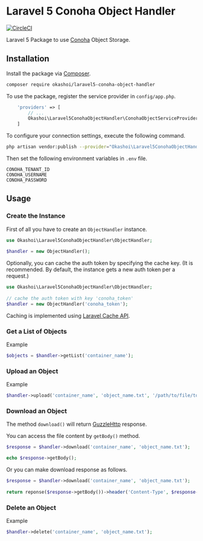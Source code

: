 # Laravel 5 Conoha Object Handler

[![CircleCI](https://circleci.com/gh/okashoi/laravel5-conoha-object-handler/tree/master.svg?style=svg)](https://circleci.com/gh/okashoi/laravel5-conoha-object-handler/tree/master)

Laravel 5 Package to use [Conoha](https://www.conoha.jp/en/) Object Storage.

## Installation

Install the package via [Composer](http://getcomposer.org).

```sh
composer require okashoi/laravel5-conoha-object-handler
```

To use the package, register the service provider in `config/app.php`.

```php
    'providers' => [
        // ...
        Okashoi\Laravel5ConohaObjectHandler\ConohaObjectServiceProvider::class,
    ]
```

To configure your connection settings, execute the following command.

```sh
php artisan vendor:publish --provider="Okashoi\Laravel5ConohaObjectHandler\ConohaObjectServiceProvider"
```

Then set the following environment variables in `.env` file.

```
CONOHA_TENANT_ID
CONOHA_USERNAME
CONOHA_PASSWORD
```

## Usage

### Create the Instance

First of all you have to create an `ObjectHandler` instance.

```php
use Okashoi\Laravel5ConohaObjectHandler\ObjectHandler;
 
$handler = new ObjectHandler();
```

Optionally, you can cache the auth token by specifying the cache key.
(It is recommended. By default, the instance gets a new auth token per a request.)

```php
use Okashoi\Laravel5ConohaObjectHandler\ObjectHandler;
 
// cache the auth token with key 'conoha_token'
$handler = new ObjectHandler('conoha_token');
```

Caching is implemented using [Laravel Cache API](https://laravel.com/docs/5.3/cache).

### Get a List of Objects

Example

```php  
$objects = $handler->getList('container_name');
```


### Upload an Object

Example

```php  
$handler->upload('container_name', 'object_name.txt', '/path/to/file/to/upload.txt', 'text/plain');
```

### Download an Object

The method `download()` will return [GuzzleHttp](http://docs.guzzlephp.org/en/latest/) response.

You can access the file content by `getBody()` method.

```php  
$response = $handler->download('container_name', 'object_name.txt');

echo $response->getBody();
```

Or you can make download response as follows.

```php      
$response = $handler->download('container_name', 'object_name.txt');
 
return reponse($response->getBody())->header('Content-Type', $response->getHeader('Content-Type'));
```

### Delete an Object

Example

```php
$handler->delete('container_name', 'object_name.txt');
```
